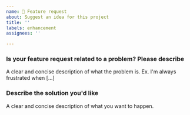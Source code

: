 ```yaml
---
name: 🎁 Feature request
about: Suggest an idea for this project
title: ''
labels: enhancement
assignees: ''

---
```

### Is your feature request related to a problem? Please describe

A clear and concise description of what the problem is. Ex. I'm always frustrated when [...]

### Describe the solution you'd like

A clear and concise description of what you want to happen.
